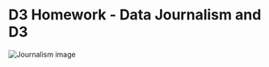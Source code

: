# D3 Homework - Data Journalism and D3

![Journalism image](D3_data_journalism/Images/front_page_journalism_image.jpg)
